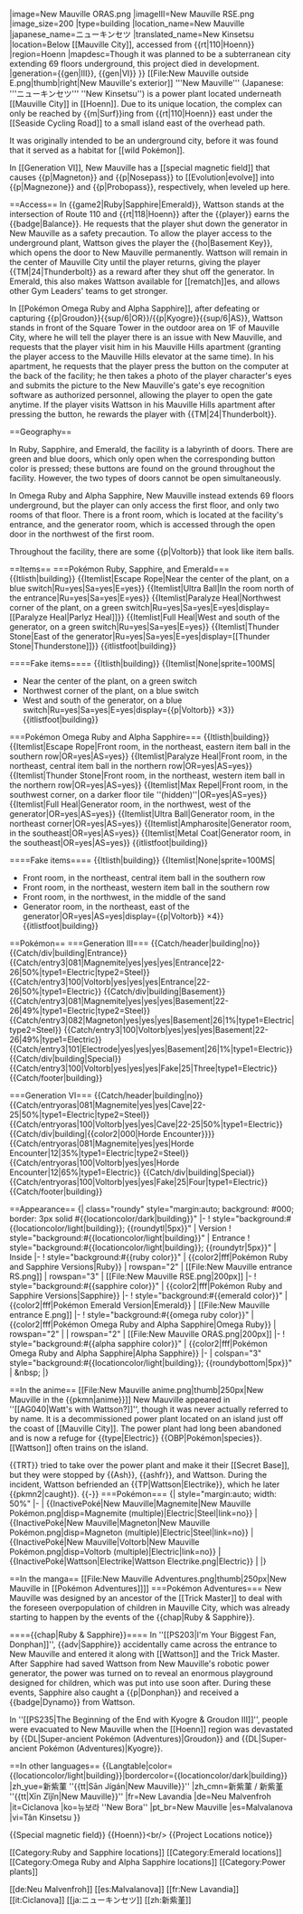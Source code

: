 |image=New Mauville ORAS.png
|imageIII=New Mauville RSE.png
|image_size=200
|type=building
|location_name=New Mauville
|japanese_name=ニューキンセツ
|translated_name=New Kinsetsu
|location=Below [[Mauville City]], accessed from {{rt|110|Hoenn}}
|region=Hoenn
|mapdesc=Though it was planned to be a subterranean city extending 69 floors underground, this project died in development.
|generation={{gen|III}}, {{gen|VI}}
}}
[[File:New Mauville outside E.png|thumb|right|New Mauville's exterior]]
'''New Mauville''' (Japanese: '''ニューキンセツ''' ''New Kinsetsu'') is a power plant located underneath [[Mauville City]] in [[Hoenn]]. Due to its unique location, the complex can only be reached by {{m|Surf}}ing from {{rt|110|Hoenn}} east under the [[Seaside Cycling Road]] to a small island east of the overhead path.

It was originally intended to be an underground city, before it was found that it served as a habitat for [[wild Pokémon]].

In [[Generation VI]], New Mauville has a [[special magnetic field]] that causes {{p|Magneton}} and {{p|Nosepass}} to [[Evolution|evolve]] into {{p|Magnezone}} and {{p|Probopass}}, respectively, when leveled up here.

==Access==
In {{game2|Ruby|Sapphire|Emerald}}, Wattson stands at the intersection of Route 110 and {{rt|118|Hoenn}} after the {{player}} earns the {{badge|Balance}}. He requests that the player shut down the generator in New Mauville as a safety precaution. To allow the player access to the underground plant, Wattson gives the player the {{ho|Basement Key}}, which opens the door to New Mauville permanently. Wattson will remain in the center of Mauville City until the player returns, giving the player {{TM|24|Thunderbolt}} as a reward after they shut off the generator. In Emerald, this also makes Wattson available for [[rematch]]es, and allows other Gym Leaders' teams to get stronger.

In [[Pokémon Omega Ruby and Alpha Sapphire]], after defeating or capturing {{p|Groudon}}{{sup/6|OR}}/{{p|Kyogre}}{{sup/6|AS}}, Wattson stands in front of the Square Tower in the outdoor area on 1F of Mauville City, where he will tell the player there is an issue with New Mauville, and requests that the player visit him in his Mauville Hills apartment (granting the player access to the Mauville Hills elevator at the same time). In his apartment, he requests that the player press the button on the computer at the back of the facility; he then takes a photo of the player character's eyes and submits the picture to the New Mauville's gate's eye recognition software as authorized personnel, allowing the player to open the gate anytime. If the player visits Wattson in his Mauville Hills apartment after pressing the button, he rewards the player with {{TM|24|Thunderbolt}}.

==Geography==

In Ruby, Sapphire, and Emerald, the facility is a labyrinth of doors. There are green and blue doors, which only open when the corresponding button color is pressed; these buttons are found on the ground throughout the facility. However, the two types of doors cannot be open simultaneously.

In Omega Ruby and Alpha Sapphire, New Mauville instead extends 69 floors underground, but the player can only access the first floor, and only two rooms of that floor. There is a front room, which is located at the facility's entrance, and the generator room, which is accessed through the open door in the northwest of the first room.

Throughout the facility, there are some {{p|Voltorb}} that look like item balls.

==Items==
===Pokémon Ruby, Sapphire, and Emerald===
{{Itlisth|building}}
{{Itemlist|Escape Rope|Near the center of the plant, on a blue switch|Ru=yes|Sa=yes|E=yes}}
{{Itemlist|Ultra Ball|In the room north of the entrance|Ru=yes|Sa=yes|E=yes}}
{{Itemlist|Paralyze Heal|Northwest corner of the plant, on a green switch|Ru=yes|Sa=yes|E=yes|display=[[Paralyze Heal|Parlyz Heal]]}}
{{Itemlist|Full Heal|West and south of the generator, on a green switch|Ru=yes|Sa=yes|E=yes}}
{{Itemlist|Thunder Stone|East of the generator|Ru=yes|Sa=yes|E=yes|display=[[Thunder Stone|Thunderstone]]}}
{{itlistfoot|building}}

====Fake items====
{{Itlisth|building}}
{{Itemlist|None|sprite=100MS|
* Near the center of the plant, on a green switch
* Northwest corner of the plant, on a blue switch
* West and south of the generator, on a blue switch|Ru=yes|Sa=yes|E=yes|display={{p|Voltorb}} ×3}}
{{itlistfoot|building}}

===Pokémon Omega Ruby and Alpha Sapphire===
{{Itlisth|building}}
{{Itemlist|Escape Rope|Front room, in the northeast, eastern item ball in the southern row|OR=yes|AS=yes}}
{{Itemlist|Paralyze Heal|Front room, in the northeast, central item ball in the northern row|OR=yes|AS=yes}}
{{Itemlist|Thunder Stone|Front room, in the northeast, western item ball in the northern row|OR=yes|AS=yes}}
{{Itemlist|Max Repel|Front room, in the southwest corner, on a darker floor tile ''(hidden)''|OR=yes|AS=yes}}
{{Itemlist|Full Heal|Generator room, in the northwest, west of the generator|OR=yes|AS=yes}}
{{Itemlist|Ultra Ball|Generator room, in the northeast corner|OR=yes|AS=yes}}
{{Itemlist|Ampharosite|Generator room, in the southeast|OR=yes|AS=yes}}
{{Itemlist|Metal Coat|Generator room, in the southeast|OR=yes|AS=yes}}
{{itlistfoot|building}}

====Fake items====
{{Itlisth|building}}
{{Itemlist|None|sprite=100MS|
* Front room, in the northeast, central item ball in the southern row
* Front room, in the northeast, western item ball in the southern row
* Front room, in the northwest, in the middle of the sand
* Generator room, in the northeast, east of the generator|OR=yes|AS=yes|display={{p|Voltorb}} ×4}}
{{itlistfoot|building}}

==Pokémon==
===Generation III===
{{Catch/header|building|no}}
{{Catch/div|building|Entrance}}
{{Catch/entry3|081|Magnemite|yes|yes|yes|Entrance|22-26|50%|type1=Electric|type2=Steel}}
{{Catch/entry3|100|Voltorb|yes|yes|yes|Entrance|22-26|50%|type1=Electric}}
{{Catch/div|building|Basement}}
{{Catch/entry3|081|Magnemite|yes|yes|yes|Basement|22-26|49%|type1=Electric|type2=Steel}}
{{Catch/entry3|082|Magneton|yes|yes|yes|Basement|26|1%|type1=Electric|type2=Steel}}
{{Catch/entry3|100|Voltorb|yes|yes|yes|Basement|22-26|49%|type1=Electric}}
{{Catch/entry3|101|Electrode|yes|yes|yes|Basement|26|1%|type1=Electric}}
{{Catch/div|building|Special}}
{{Catch/entry3|100|Voltorb|yes|yes|yes|Fake|25|Three|type1=Electric}}
{{Catch/footer|building}}

===Generation VI===
{{Catch/header|building|no}}
{{Catch/entryoras|081|Magnemite|yes|yes|Cave|22-25|50%|type1=Electric|type2=Steel}}
{{Catch/entryoras|100|Voltorb|yes|yes|Cave|22-25|50%|type1=Electric}}
{{Catch/div|building|{{color2|000|Horde Encounter}}}}
{{Catch/entryoras|081|Magnemite|yes|yes|Horde Encounter|12|35%|type1=Electric|type2=Steel}}
{{Catch/entryoras|100|Voltorb|yes|yes|Horde Encounter|12|65%|type1=Electric}}
{{Catch/div|building|Special}}
{{Catch/entryoras|100|Voltorb|yes|yes|Fake|25|Four|type1=Electric}}
{{Catch/footer|building}}

==Appearance==
{| class="roundy" style="margin:auto; background: #000; border: 3px solid #{{locationcolor/dark|building}}"
|-
! style="background:#{{locationcolor/light|building}}; {{roundytl|5px}}" | Version
! style="background:#{{locationcolor/light|building}}" | Entrance
! style="background:#{{locationcolor/light|building}}; {{roundytr|5px}}" | Inside
|-
! style="background:#{{ruby color}}" | {{color2|fff|Pokémon Ruby and Sapphire Versions|Ruby}}
| rowspan="2" | [[File:New Mauville entrance RS.png]]
| rowspan="3" | [[File:New Mauville RSE.png|200px]]
|-
! style="background:#{{sapphire color}}" | {{color2|fff|Pokémon Ruby and Sapphire Versions|Sapphire}}
|-
! style="background:#{{emerald color}}" | {{color2|fff|Pokémon Emerald Version|Emerald}}
| [[File:New Mauville entrance E.png]]
|-
! style="background:#{{omega ruby color}}" | {{color2|fff|Pokémon Omega Ruby and Alpha Sapphire|Omega Ruby}}
| rowspan="2" |
| rowspan="2" | [[File:New Mauville ORAS.png|200px]]
|-
! style="background:#{{alpha sapphire color}}" | {{color2|fff|Pokémon Omega Ruby and Alpha Sapphire|Alpha Sapphire}}
|-
| colspan="3" style="background:#{{locationcolor/light|building}}; {{roundybottom|5px}}" | &amp;nbsp;
|}

==In the anime==
[[File:New Mauville anime.png|thumb|250px|New Mauville in the {{pkmn|anime}}]]
New Mauville appeared in ''[[AG040|Watt's with Wattson?]]'', though it was never actually referred to by name. It is a decommissioned power plant located on an island just off the coast of [[Mauville City]]. The power plant had long been abandoned and is now a refuge for {{type|Electric}} {{OBP|Pokémon|species}}. [[Wattson]] often trains on the island.

{{TRT}} tried to take over the power plant and make it their [[Secret Base]], but they were stopped by {{Ash}}, {{ashfr}}, and Wattson. During the incident, Wattson befriended an {{TP|Wattson|Electrike}}, which he later {{pkmn2|caught}}.
{{-}}
===Pokémon===
{| style="margin:auto; width: 50%"
|-
| {{InactivePoké|New Mauville|Magnemite|New Mauville Pokémon.png|disp=Magnemite (multiple)|Electric|Steel|link=no}}
| {{InactivePoké|New Mauville|Magneton|New Mauville Pokémon.png|disp=Magneton (multiple)|Electric|Steel|link=no}}
| {{InactivePoké|New Mauville|Voltorb|New Mauville Pokémon.png|disp=Voltorb (multiple)|Electric|link=no}}
| {{InactivePoké|Wattson|Electrike|Wattson Electrike.png|Electric}}
|
|}

==In the manga==
[[File:New Mauville Adventures.png|thumb|250px|New Mauville in [[Pokémon Adventures]]]]
===Pokémon Adventures===
New Mauville was designed by an ancestor of the [[Trick Master]] to deal with the foreseen overpopulation of children in Mauville City, which was already starting to happen by the events of the {{chap|Ruby &amp; Sapphire}}.

===={{chap|Ruby &amp; Sapphire}}====
In ''[[PS203|I'm Your Biggest Fan, Donphan]]'', {{adv|Sapphire}} accidentally came across the entrance to New Mauville and entered it along with [[Wattson]] and the Trick Master. After Sapphire had saved Wattson from New Mauville's robotic power generator, the power was turned on to reveal an enormous playground designed for children, which was put into use soon after. During these events, Sapphire also caught a {{p|Donphan}} and received a {{badge|Dynamo}} from Wattson.

In ''[[PS235|The Beginning of the End with Kyogre &amp; Groudon III]]'', people were evacuated to New Mauville when the [[Hoenn]] region was devastated by {{DL|Super-ancient Pokémon (Adventures)|Groudon}} and {{DL|Super-ancient Pokémon (Adventures)|Kyogre}}.

==In other languages==
{{Langtable|color={{locationcolor/light|building}}|bordercolor={{locationcolor/dark|building}}
|zh_yue=新紫菫 ''{{tt|Sān Jígán|New Mauville}}''
|zh_cmn=新紫菫 / 新紫堇 ''{{tt|Xīn Zǐjǐn|New Mauville}}''
|fr=New Lavandia
|de=Neu Malvenfroh
|it=Ciclanova
|ko=뉴보라 ''New Bora''
|pt_br=New Mauville
|es=Malvalanova
|vi=Tân Kinsetsu
}}

{{Special magnetic field}}
{{Hoenn}}&lt;br/>
{{Project Locations notice}}

[[Category:Ruby and Sapphire locations]]
[[Category:Emerald locations]]
[[Category:Omega Ruby and Alpha Sapphire locations]]
[[Category:Power plants]]

[[de:Neu Malvenfroh]]
[[es:Malvalanova]]
[[fr:New Lavandia]]
[[it:Ciclanova]]
[[ja:ニューキンセツ]]
[[zh:新紫堇]]
